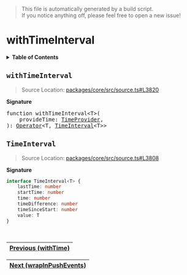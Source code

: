 > This file is automatically generated by a build script.<br>If you notice anything off, please feel free to open a new issue!

# withTimeInterval

<details><summary><b>Table of Contents</b></summary>

1. [<code>withTimeInterval</code>](#withTimeInterval)
   1. [<code>TimeInterval</code>](#TimeInterval)</details>

## <a name="withTimeInterval"></a><code>withTimeInterval</code>

> Source Location: [packages\/core\/src\/source.ts#L3820](..\/..\/packages\/core\/src\/source.ts#L3820)

<b>Signature</b>

<pre>function withTimeInterval&lt;T&gt;(<br>    provideTime: <a href="../07-api-utils/04-TimeProvider.md#TimeProvider">TimeProvider</a>,<br>): <a href="000-Operator.md#Operator">Operator</a>&lt;T, <a href="#TimeInterval">TimeInterval</a>&lt;T&gt;&gt;</pre>

## <a name="TimeInterval"></a><code>TimeInterval</code>

> Source Location: [packages\/core\/src\/source.ts#L3808](..\/..\/packages\/core\/src\/source.ts#L3808)

<b>Signature</b>

```ts
interface TimeInterval<T> {
    lastTime: number
    startTime: number
    time: number
    timeDifference: number
    timeSinceStart: number
    value: T
}
```
<br>

| [Previous \(withTime\)](106-withTime.md#readme) |
| --- |

<div align="right">

| [Next \(wrapInPushEvents\)](108-wrapInPushEvents.md#readme) |
| --- |
</div>
